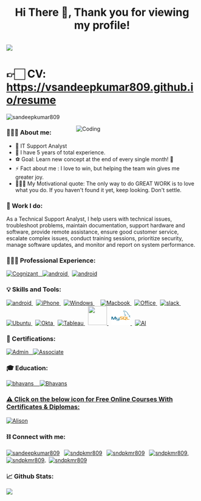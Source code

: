 <h1 align="center">Hi There 👋, Thank you for viewing my profile! </h1>

<h2>
 <img src="https://github.com/vsandeepkumar809/vsandeepkumar809/assets/144663783/981849a6-b7ed-4da7-8a11-016762f53fd0" />
</h2>

# 👉🏻 CV: https://vsandeepkumar809.github.io/resume

<p align="left"> <img src="https://komarev.com/ghpvc/?username=sandeepkumar809&label=Profile%20views&color=0e75b6&style=flat" alt="sandeepkumar809" /> </p>
<img align="right" alt="Coding" width="320" src="https://matlensilver.com/wp-content/uploads/2021/07/IT-Staffing.gif">


<h3 align="left">🙋🏻‍♂️ About me:</h3>

- 🔭 IT Support Analyst
- 🌟 I have 5 years of total experience.
- ⚽ Goal: Learn new concept at the end of every single month! 📖
- ⚡ Fact about me : I love to win, but helping the team win gives me greater joy.
- 🏋🏻‍♂️ My Motivational quote: The only way to do GREAT WORK is to love what you do. If you haven't found it yet, keep looking. Don't settle. 

<h3 align="left">🔨 Work I do:</h3>

As a Technical Support Analyst, I help users with technical issues, troubleshoot problems, 
maintain documentation, support hardware and software, provide remote assistance, ensure good customer service,
escalate complex issues, conduct training sessions, prioritize security, manage software updates, 
and monitor and report on system performance.


<h3 align="left">🧑🏻‍💼 Professional Experience:</h3>
<p align="left">  <a href="https://www.cognizant.com/in/en" target="_blank" rel="noreferrer"> <img src="https://upload.wikimedia.org/wikipedia/commons/thumb/5/5b/Cognizant%27s_logo.svg/1920px-Cognizant%27s_logo.svg.png" alt="Cognizant" width="90" height="40"/> &nbsp; </a> <a href="https://www.wipro.com" target="_blank" rel="noreferrer"> <img src="https://upload.wikimedia.org/wikipedia/commons/a/a0/Wipro_Primary_Logo_Color_RGB.svg" alt="android" width="45" height="45"/> </a> &nbsp;  </a> <a href="https://www.salesforce.com/in/" target="_blank" rel="noreferrer"> <img src="https://upload.wikimedia.org/wikipedia/commons/thumb/f/f9/Salesforce.com_logo.svg/1280px-Salesforce.com_logo.svg.png" alt="android" width="60" height="40"/> </a>  </a>
</p>

<h3 align="left">💡 Skills and Tools:</h3>
<p align="left"> <a href="https://www.android.com/intl/en_in/" target="_blank" rel="noreferrer"> <img src="https://i.gifer.com/origin/18/18fd194d08e48e519ccdc11ffb7e1cfb_w200.webp" alt="android" width="40" height="70"/> </a> &nbsp; <a href="https://www.apple.com/in/iphone/" target="_blank" rel="noreferrer"> <img src="https://media.tenor.com/kE38PD4IDHEAAAAi/iphone.gifg" alt="iPhone" width="40" height="70"/> </a> &nbsp; <a href="https://www.microsoft.com/en-us/windows?r=1" target="_blank" rel="noreferrer"> <img src="https://i.makeagif.com/media/4-03-2017/SWY3Dp.gif" alt="Windows" width="60" height="50"/> </a> &nbsp; </a> &nbsp; <a href="https://www.apple.com/in/" target="_blank" rel="noreferrer"> <img src="https://i.gifer.com/origin/34/340ef8832c41d5509846cbe64169d41a_w200.webp" alt="Macbook" width="70" height="50"/> </a> &nbsp; <a href="https://www.office.com/" target="_blank" rel="noreferrer"> <img src="https://i.gifer.com/origin/a3/a32504e57b8b8545b892bd6df33454d5_w200.webp" alt="Office" width="60" height="50"/> </a> &nbsp; <a href="https://slack.com/intl/en-in" target="_blank" rel="noreferrer"> <img src="https://i.giphy.com/media/cbaWwtGmJuYrs6Lh5r/giphy.webp" alt="slack" width="50" height="50"/> </a> &nbsp; <a href="https://ubuntu.com//" target="_blank" rel="noreferrer"> <img src="https://media.tenor.com/dI5VBBluwKYAAAAC/linux-ubuntu.gif" alt="Ubuntu" width="60" height="50"/> </a> &nbsp; </a> <a href="https://www.okta.com/" target="_blank" rel="noreferrer"> <img src="https://play-lh.googleusercontent.com/j_EqnL2jos36xeLIZh7p1xn_tmDFzaeeJKrilZPu6V1gXKWvVZcIBwjsKHL9zv_naQA=w240-h480-rw" alt="Okta" width="50" height="50"/> </a> &nbsp; </a> <a href="https://www.tableau.com/" target="_blank" rel="noreferrer"> <img src="https://play-lh.googleusercontent.com/MgatbAOwBCDgPTxbYLR82uJ1mZ2OUpaVXlG_Qtw0kR5OGV5BXuCk1xc0jf8QngKyduYg=w240-h480-rw" alt="Tableau" width="50" height="50"/> </a> &nbsp; </a> <a href="https://www.okta.com/integrations/okta-verify/" target="_blank" rel="noreferrer"> <img src="https://play-lh.googleusercontent.com/IOMxgXpJHi-Yk3ukLH0HFKPqoP7rJWeQusgGJ4ZnijcYffbvIzw8ldWUla0frMV_g1Q=w240-h480-rw" width="50" height="50"/> </a> &nbsp; </a> <a &nbsp; <a href="https://www.mysql.com/" target="_blank" rel="noreferrer"> <img src="https://raw.githubusercontent.com/devicons/devicon/master/icons/mysql/mysql-original-wordmark.svg" alt="mysql" width="50" height="50"/> </a> &nbsp; <a href="https://chat.openai.com/" target="_blank" rel="noreferrer"> <img src="https://cdn.dribbble.com/users/7379292/screenshots/15401203/media/a452ce0193001e90bc3d93853b33f9fa.gif" alt="AI" width="70" height="50"/> </a> </p> </a> </p> 

<h3 align="left">🏅 Certifications:</h3>
<p align="left"> <a href="https://trailhead.salesforce.com/" target="_blank" rel="noreferrer"> <img src="https://developer.salesforce.com/resources2/certification-site/images/Certifications-logo/Administrator.png" alt="Admin" width="75" height="75"/> &nbsp;  </a> <a href="https://trailhead.salesforce.com" target="_blank" rel="noreferrer"> <img src="https://developer.salesforce.com/resources2/certification-site/images/Certifications-logo/Associate.png" alt="Associate" width="75" height="75"/> </a> </p> 

<h3 align="left">🎓 Education:</h3>
<p align="left"> <a href="https://www.bhavansvc.ac.in/" target="_blank" rel="noreferrer"> <img src="https://www.bhavansvc.ac.in/img/bvc.png" alt="bhavans" width="140" height="80"/> &nbsp;&nbsp <a href="https://www.bhavansvc.ac.in/" target="_blank" rel="noreferrer"> <img src="https://images.collegedunia.com/public/college_data/images/campusimage/156319324866c1.jpg" alt="Bhavans" width="140" height="80"/> </p> 

<h3 align="left">⚠️ Click on the below icon for Free Online Courses With Certificates & Diplomas:</h3>
<a href="https://alison.com/?utm_source=alison_user&utm_medium=affiliates&utm_campaign=27687669" target="blank"><img align="center" src="https://cdn01.alison-static.net/public/html/site/img/header/alison-free-courses.svg" alt="Alison" height="40" width="120" /></a>  </a>  </p> 


<h3 align="left">⛓️ Connect with me:</h3>
<p align="left">
<a href="https://linkedin.com/in/sandeepkumar809" target="blank"><img align="center" src="https://raw.githubusercontent.com/rahuldkjain/github-profile-readme-generator/master/src/images/icons/Social/linked-in-alt.svg" alt="sandeepkumar809" height="40" width="40" /></a> &nbsp;
<a href="https://fb.com/sndpkmr809" target="blank"><img align="center" src="https://raw.githubusercontent.com/rahuldkjain/github-profile-readme-generator/master/src/images/icons/Social/facebook.svg" alt="sndpkmr809" height="40" width="40" /></a> &nbsp;
<a href="https://instagram.com/sndpkmr809" target="blank"><img align="center" src="https://raw.githubusercontent.com/rahuldkjain/github-profile-readme-generator/master/src/images/icons/Social/instagram.svg" alt="sndpkmr809" height="40" width="40" /></a> &nbsp;
<a href="https://mail.google.com/a//?view=cm&fs=1&to=sndpkmr809@gmail.com" target="blank"><img align="center" src="https://mailmeteor.com/logos/assets/PNG/Gmail_Logo_512px.png" alt="sndpkmr809" height="40" width="50" /> </a> &nbsp;
<a href="https://wa.me/+918328621806" target="blank"><img align="center" src="https://p7.hiclipart.com/preview/922/489/218/whatsapp-icon-logo-whatsapp-logo-png.jpg" alt="sndpkmr809" height="40" width="40" /> </a> &nbsp; <a href="https://calendly.com/sndpkmr809" target="blank"><img align="center" src="https://help.calendly.com/hc/article_attachments/10120456527767" alt="sndpkmr809" height="40" width="150" /> </a>
</p>

<h3 align="left">📈 Github Stats:</h3> 
<p align="left">
<a href="https://github.com/vsandeepkumar809">
<img align="left" src="https://github-readme-stats.vercel.app/api?username=vsandeepkumar809&count_private=true&show_icons=true&theme=white" />
</a> </a> </p>


